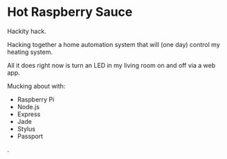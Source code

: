 # Hot Raspberry Sauce

Hackity hack.

Hacking together a home automation system that will (one day) control my heating system.

All it does right now is turn an LED in my living room on and off via a web app.

Mucking about with:
- Raspberry Pi
- Node.js
- Express
- Jade
- Stylus
- Passport

.

